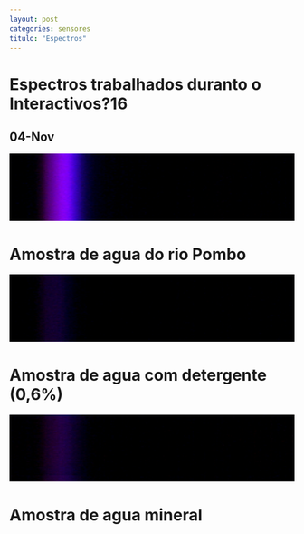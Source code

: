 ```yaml
---
layout: post
categories: sensores
titulo: "Espectros"
---
```



# Espectros trabalhados duranto o Interactivos?16

## 04-Nov   

![](/static/imgs/sensores/joao/led_UV_rio_pombo_0957.png)  
# Amostra de agua do rio Pombo


![](/static/imgs/sensores/joao/led_UV_agua_sabao_concentracao_06_1026_3_intensidade.png)  
# Amostra de agua com detergente (0,6%) 


![](/static/imgs/sensores/joao/led_UV_agua_mineral_1254.png)
# Amostra de agua mineral
